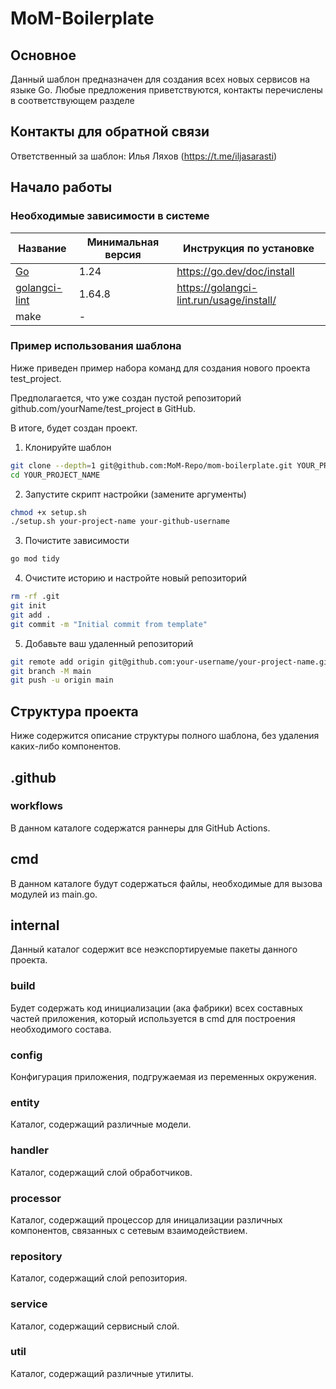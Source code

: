 # MoM-Boilerplate

## Основное

Данный шаблон предназначен для создания всех новых сервисов на языке Go.
Любые предложения приветствуются, контакты перечислены в соответствующем разделе

## Контакты для обратной связи

Ответственный за шаблон: Илья Ляхов (https://t.me/iljasarasti)

## Начало работы
### Необходимые зависимости в системе
| Название                                   | Минимальная версия | Инструкция по установке  |
|--------------------------------------------|--------------------|--------------------------|
| [Go](https://go.dev)                       | 1.24               | https://go.dev/doc/install |
| [golangci-lint](https://golangci-lint.run) | 1.64.8             | https://golangci-lint.run/usage/install/ |
| make | -                  |                          |

### Пример использования шаблона
Ниже приведен пример набора команд для создания нового проекта test_project.

Предполагается, что уже создан пустой репозиторий github.com/yourName/test_project в GitHub.

В итоге, будет создан проект.

1. Клонируйте шаблон
```bash
git clone --depth=1 git@github.com:MoM-Repo/mom-boilerplate.git YOUR_PROJECT_NAME
cd YOUR_PROJECT_NAME
```
2. Запустите скрипт настройки (замените аргументы)
```bash
chmod +x setup.sh
./setup.sh your-project-name your-github-username
```
3. Почистите зависимости
```bash
go mod tidy
```
4. Очистите историю и настройте новый репозиторий
```bash
rm -rf .git
git init
git add .
git commit -m "Initial commit from template"
```
5. Добавьте ваш удаленный репозиторий
```bash
git remote add origin git@github.com:your-username/your-project-name.git
git branch -M main
git push -u origin main
```

## Структура проекта

Ниже содержится описание структуры полного шаблона, без удаления каких-либо компонентов.

## .github

### workflows

В данном каталоге содержатся раннеры для GitHub Actions.

## cmd

В данном каталоге будут содержаться файлы, необходимые для вызова модулей из main.go.

## internal
Данный каталог содержит все неэкспортируемые пакеты данного проекта.

### build
Будет содержать код инициализации (ака фабрики) всех составных частей приложения, который используется в cmd для построения необходимого состава.

### config
Конфигурация приложения, подгружаемая из переменных окружения.

### entity
Каталог, содержащий различные модели.

### handler
Каталог, содержащий слой обработчиков.

### processor
Каталог, содержащий процессор для иницализации различных компонентов, связанных с сетевым взаимодействием.

### repository
Каталог, содержащий слой репозитория.

### service
Каталог, содержащий сервисный слой.

### util
Каталог, содержащий различные утилиты.
